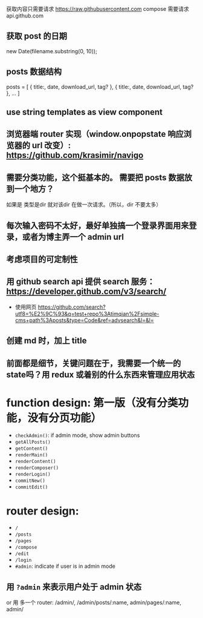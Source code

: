 获取内容只需要请求 https://raw.githubusercontent.com
compose 需要请求 api.github.com

## 获取 post 的日期

new Date(filename.substring(0, 10));

## posts 数据结构

posts = [
  {
    title:,
    date,
    download_url,
    tag?
  },
  {
    title:,
    date,
    download_url,
    tag?
  },
  ...
]

## use string templates as view component

## 浏览器端 router 实现（window.onpopstate 响应浏览器的 url 改变）: https://github.com/krasimir/navigo

## 需要分类功能，这个挺基本的。 需要把 posts 数据放到一个地方？

如果是 类型是dir 就对该dir 在做一次请求。（所以，dir 不要太多）

## 每次输入密码不太好，最好单独搞一个登录界面用来登录，或者为博主弄一个 admin url

## 考虑项目的可定制性

## 用 github search api 提供 search 服务： https://developer.github.com/v3/search/

- 使用网页
https://github.com/search?utf8=%E2%9C%93&q=test+repo%3Atimqian%2Fsimple-cms+path%3Aposts&type=Code&ref=advsearch&l=&l=

## 创建 md 时，加上 title


## 前面都是细节，关键问题在于，我需要一个统一的state吗？用 redux 或着别的什么东西来管理应用状态

# function design: 第一版（没有分类功能，没有分页功能）

- `checkAdmin()`: if admin mode, show admin buttons
- `getAllPosts()`
- `getContent()`
- `renderMain()`
- `renderContent()`
- `renderComposer()`
- `renderLogin()`
- `commitNew()`
- `commitEdit()`

# router design:

- `/`
- `/posts`
- `/pages`
- `/compose`
- `/edit`
- `/login`
- `#admin`: indicate if user is in admin mode


## 用 `?admin` 来表示用户处于 admin 状态
or 用 多一个 router: /admin/, /admin/posts/:name, admin/pages/:name, admin/
